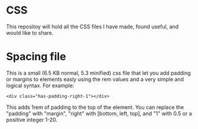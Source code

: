 # CSS
This repositoy will hold all the CSS files I have made, found useful, and would like to share.


# Spacing file
This is a small (6.5 KB normal, 5.3 minified) css file that let you add padding or margins to elements easly using the rem values and a very simple and logical syntax. For example:
 
 `<div class="has-padding-right-1"></div>`

This adds 1rem of padding to the top of the element. You can replace the "padding" with "margin", "right" with [bottom, left, top], and "1" with 0.5 or a positive integer 1-20.
